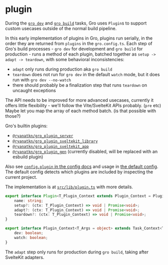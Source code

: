 # plugin

During the [`gro dev`](dev.md) and [`gro build`](build.md) tasks,
Gro uses `Plugin`s to support custom usecases outside of the normal build pipeline.

In this early implementation of plugins in Gro,
plugins run serially, in the order they are returned from `plugins` in the `gro.config.ts`.
Each step of Gro's build processes - `gro dev` for development and `gro build` for production -
runs a method of each plugin, batched together as `setup -> adapt -> teardown`,
with some behavioral inconsistencies:

- `adapt` only runs during production aka `gro build`
- `teardown` does not run for `gro dev` in the default `watch` mode,
  but it does run with `gro dev --no-watch`
- there should probably be a finalization step that runs `teardown` on uncaught exceptions

The API needs to be improved for more advanced usecases,
currently it offers little flexibility -
we'll follow the Vite/SvelteKit APIs probably. (`pre` etc)
Maybe let you map the array of each method batch. (is that possible with those?)

Gro's builtin plugins:

- [`@ryanatkn/gro_plugin_server`](../gro_plugin_server.ts)
- [`@ryanatkn/gro_plugin_sveltekit_library`](../gro_plugin_sveltekit_library.ts)
- [`@ryanatkn/gro_plugin_sveltekit_app`](../gro_plugin_sveltekit_app.ts)
- [`@ryanatkn/gro_plugin_gen`](../gro_plugin_gen.ts)
  (currently disabled, will be replaced with an esbuild plugin)

Also see [`config.plugin` in the config docs](config.md#plugin)
and usage in [the default config](../gro.config.default.ts).
The default config detects which plugins are included by inspecting the current project.

The implementation is at [`src/lib/plugin.ts`](../plugin.ts) with more details.

```ts
export interface Plugin<T_Plugin_Context extends Plugin_Context = Plugin_Context> {
	name: string;
	setup?: (ctx: T_Plugin_Context) => void | Promise<void>;
	adapt?: (ctx: T_Plugin_Context) => void | Promise<void>;
	teardown?: (ctx: T_Plugin_Context) => void | Promise<void>;
}

export interface Plugin_Context<T_Args = object> extends Task_Context<T_Args> {
	dev: boolean;
	watch: boolean;
}
```

The `adapt` step only runs for production during `gro build`, taking after SvelteKit adapters.
